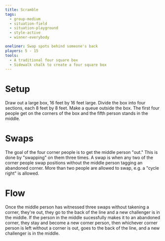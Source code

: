 ```yaml
---
title: Scramble
tags:
  - group-medium
  - situation-field
  - situation-playground
  - style-active
  - winner-everybody

oneliner: Swap spots behind someone's back
players: 5 - 15
tools:
  - A traditional four square box
  - Sidewalk chalk to create a four square box
---
```

# Setup
Draw out a large box, 16 feet by 16 feet large. Divide the box into four sections, each 8 feet by 8 feet. Make a queue outside the box. The first four people get on the corners of the box and the fifth person stands in the middle.

# Swaps
The goal of the four corner people is to get the middle person "out." This is done by "swapping" on them three times. A swap is when any two of the corner people swap positions without the middle person tagging an abandoned corner. More than two people are allowed to swap, e.g. a "cycle right" is allowed.

# Flow
Once the middle person has witnessed three swaps without takening a corner, they're out, they go to the back of the line and a new challenger is in the middle. If the person in the middle sucessfully makes it to an abandoned corner, they stay and become a new corner person, then whichever corner person is left without a corner is out, goes to the back of the line, and a new challenger is in the middle.
